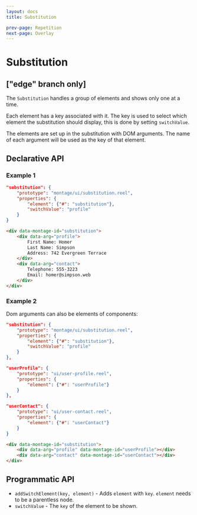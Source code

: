 ```yaml
---
layout: docs
title: Substitution

prev-page: Repetition
next-page: Overlay
---
```


# Substitution

## ["edge" branch only]
The `Substitution` handles a group of elements and shows only one at a time.

Each element has a key associated with it. The key is used to select which element the substitution should display, this is done by setting `switchValue`.

The elements are set up in the substitution with DOM arguments. The name of each argument will be used as the key of that element.

## Declarative API
### Example 1
```json
"substitution": {
    "prototype": "montage/ui/substitution.reel",
    "properties": {
        "element": {"#": "substitution"},
        "switchValue": "profile"
    }
}
```
```html
<div data-montage-id="substitution">
    <div data-arg="profile">
        First Name: Homer
        Last Name: Simpson
        Address: 742 Evergreen Terrace
    </div>
    <div data-arg="contact">
        Telephone: 555-3223
        Email: homer@simpson.web
    </div>
</div>
```
### Example 2
Dom arguments can also be elements of components:
```json
"substitution": {
    "prototype": "montage/ui/substitution.reel",
    "properties": {
        "element": {"#": "substitution"},
        "switchValue": "profile"
    }
},

"userProfile": {
    "prototype": "ui/user-profile.reel",
    "properties": {
        "element": {"#": "userProfile"}
    }
},

"userContact": {
    "prototype": "ui/user-contact.reel",
    "properties": {
        "element": {"#": "userContact"}
    }
}
```
```html
<div data-montage-id="substitution">
    <div data-arg="profile" data-montage-id="userProfile"></div>
    <div data-arg="contact" data-montage-id="userContact"></div>
</div>
```

## Programmatic API
 - `addSwitchElement(key, element)` - Adds `element` with `key`. `element` needs to be a parentless node.
 - `switchValue` - The `key` of the element to be shown.